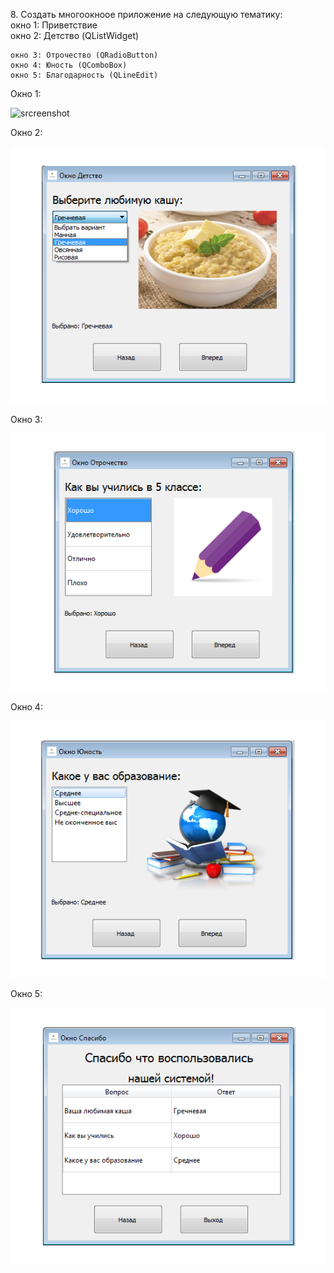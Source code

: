 ﻿﻿8. Создать многоокноое приложение на следующую тематику:  
	окно 1: Приветствие  
	окно 2:	Детство (QListWidget)
  
	окно 3: Отрочество (QRadioButton)  
	окно 4: Юность (QComboBox)
	окно 5: Благодарность (QLineEdit)  



Окно 1:




![srcreenshot](screen1.png)



Окно 2:




![srcreenshot](screen2.png)



Окно 3:




![srcreenshot](screen3.png)



Окно 4:




![srcreenshot](screen4.png)



Окно 5:




![srcreenshot](screen5.png)
